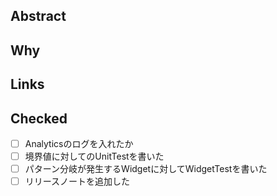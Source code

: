 ## Abstract

## Why

## Links


## Checked
- [ ] Analyticsのログを入れたか
- [ ] 境界値に対してのUnitTestを書いた
- [ ] パターン分岐が発生するWidgetに対してWidgetTestを書いた
- [ ] リリースノートを追加した
